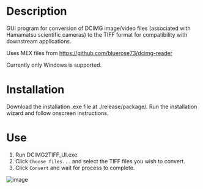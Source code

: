 # Description
GUI program for conversion of DCIMG image/video files (associated with Hamamatsu scientific cameras) to the TIFF format for compatibility with downstream applications.

Uses MEX files from https://github.com/bluerose73/dcimg-reader

Currently only Windows is supported.

# Installation
Download the installation .exe file at ./release/package/.  Run the installation wizard and follow onscreen instructions.

# Use
1. Run DCIMG2TIFF_UI.exe.
2. Click `Choose files...` and select the TIFF files you wish to convert.
3. Click `Convert` and wait for process to complete.

![image](https://github.com/user-attachments/assets/9f08a6f8-af9f-44fe-95c6-475a60caf4fe)
